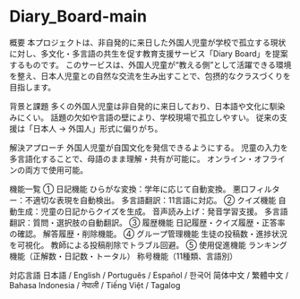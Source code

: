 # Diary_Board-main

概要
本プロジェクトは、非自発的に来日した外国人児童が学校で孤立する現状に対し、多文化・多言語の共生を促す教育支援サービス「Diary Board」を提案するものです。
このサービスは、外国人児童が“教える側”として活躍できる環境を整え、日本人児童との自然な交流を生み出すことで、包摂的なクラスづくりを目指します。

背景と課題
多くの外国人児童は非自発的に来日しており、日本語や文化に馴染みにくい。
話題の欠如や言語の壁により、学校現場で孤立しやすい。
従来の支援は「日本人 → 外国人」形式に偏りがち。

解決アプローチ
外国人児童が自国文化を発信できるようにする。
児童の入力を多言語化することで、母語のまま理解・共有が可能に。
オンライン・オフラインの両方で使用可能。

機能一覧
① 日記機能
ひらがな変換：学年に応じて自動変換。
悪口フィルター：不適切な表現を自動検出。
多言語翻訳：11言語に対応。
② クイズ機能
自動生成：児童の日記からクイズを生成。
音声読み上げ：発音学習支援。
多言語翻訳：質問・選択肢の自動翻訳。
③ 履歴機能
日記履歴・クイズ履歴・正答率の確認。
解答履歴・削除機能。
④ グループ管理機能
生徒の投稿数・進捗状況を可視化。
教師による投稿削除でトラブル回避。
⑤ 使用促進機能
ランキング機能（正解数・日記数・トータル）
称号機能（11種類、言語別）

対応言語
日本語 / English / Português / Español / 한국어
简体中文 / 繁體中文 / Bahasa Indonesia / नेपाली / Tiếng Việt / Tagalog
